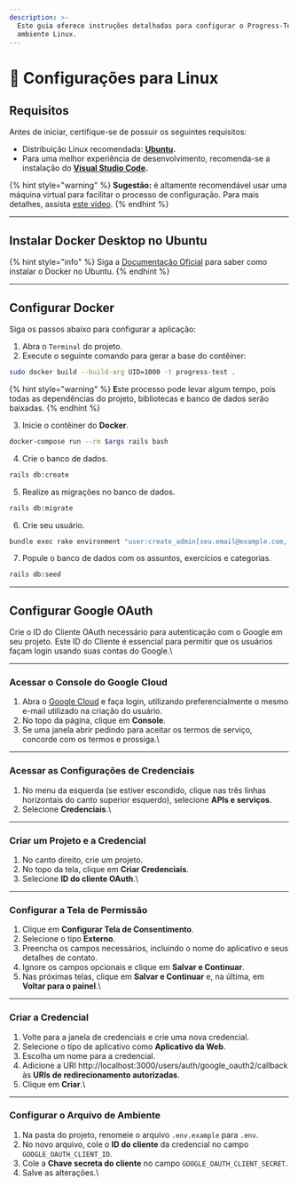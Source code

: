 ```yaml
---
description: >-
  Este guia oferece instruções detalhadas para configurar o Progress-Test em um
  ambiente Linux.
---
```


# 🐧 Configurações para Linux

## Requisitos

Antes de iniciar, certifique-se de possuir os seguintes requisitos:

* Distribuição Linux recomendada: [**Ubuntu**](https://ubuntu.com/download/desktop)**.**
* Para uma melhor experiência de desenvolvimento, recomenda-se a instalação do [**Visual Studio Code**](https://code.visualstudio.com/download)**.**

{% hint style="warning" %}
**Sugestão:** é altamente recomendável usar uma máquina virtual para facilitar o processo de configuração. Para mais detalhes, assista [este vídeo](https://www.youtube.com/watch?v=XxZ8BTCBDis).
{% endhint %}



***

## Instalar Docker Desktop no Ubuntu

{% hint style="info" %}
Siga a [Documentação Oficial](https://docs.docker.com/desktop/install/ubuntu/) para saber como instalar o Docker no Ubuntu.
{% endhint %}



***

## Configurar Docker

Siga os passos abaixo para configurar a aplicação:

1. Abra o `Terminal` do projeto.
2. Execute o seguinte comando para gerar a base do contêiner:

```bash
sudo docker build --build-arg UID=1000 -t progress-test .
```

{% hint style="warning" %}
**E**ste processo pode levar algum tempo, pois todas as dependências do projeto, bibliotecas e banco de dados serão baixadas.
{% endhint %}

3. Inicie o contêiner do **Docker**.

```bash
docker-compose run --rm $args rails bash
```

4. Crie o banco de dados.

```bash
rails db:create
```

5. Realize as migrações no banco de dados.

```bash
rails db:migrate
```

6. Crie seu usuário.

```bash
bundle exec rake environment "user:create_admin[seu.email@example.com, Seu nome]"
```

7. Popule o banco de dados com os assuntos, exercícios e categorias.

```bash
rails db:seed
```



***

## Configurar Google OAuth

Crie o ID do Cliente OAuth necessário para autenticação com o Google em seu projeto. Este ID do Cliente é essencial para permitir que os usuários façam login usando suas contas do Google.\


***

### Acessar o Console do Google Cloud

1. Abra o [Google Cloud](https://cloud.google.com/?hl=pt-BR) e faça login, utilizando preferencialmente o mesmo e-mail utilizado na criação do usuário.
2. No topo da página, clique em **Console**.
3. Se uma janela abrir pedindo para aceitar os termos de serviço, concorde com os termos e prossiga.\


***

### Acessar as Configurações de Credenciais

1. No menu da esquerda (se estiver escondido, clique nas três linhas horizontais do canto superior esquerdo), selecione **APIs e serviços**.
2. Selecione **Credenciais**.\


***

### Criar um Projeto e a Credencial

1. No canto direito, crie um projeto.
2. No topo da tela, clique em **Criar Credenciais**.
3. Selecione **ID do cliente OAuth**.\


***

### Configurar a Tela de Permissão

1. Clique em **Configurar Tela de Consentimento**.
2. Selecione o tipo **Externo**.
3. Preencha os campos necessários, incluindo o nome do aplicativo e seus detalhes de contato.
4. Ignore os campos opcionais e clique em **Salvar e Continuar**.
5. Nas próximas telas, clique em **Salvar e Continuar** e, na última, em **Voltar para o painel**.\


***

### Criar a Credencial

1. Volte para a janela de credenciais e crie uma nova credencial.
2. Selecione o tipo de aplicativo como **Aplicativo da Web**.
3. Escolha um nome para a credencial.
4. Adicione a URI http://localhost:3000/users/auth/google\_oauth2/callback às **URIs de redirecionamento autorizadas**.
5. Clique em **Criar**.\


***

### Configurar o Arquivo de Ambiente

1. Na pasta do projeto, renomeie o arquivo `.env.example` para `.env`.
2. No novo arquivo, cole o **ID do cliente** da credencial no campo `GOOGLE_OAUTH_CLIENT_ID`.
3. Cole a **Chave secreta do cliente** no campo `GOOGLE_OAUTH_CLIENT_SECRET`.
4. Salve as alterações.\


